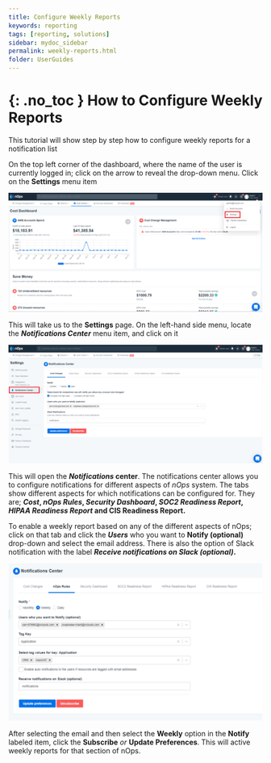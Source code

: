 ```yaml
---
title: Configure Weekly Reports
keywords: reporting
tags: [reporting, solutions]
sidebar: mydoc_sidebar
permalink: weekly-reports.html
folder: UserGuides
---
```


{: .no_toc }
How to Configure Weekly Reports
===============================

This tutorial will show step by step how to configure weekly reports for a notification list

On the top left corner of the dashboard, where the name of the user is currently logged in; click on the arrow to reveal the drop-down menu. Click on the **Settings** menu item

![](/tmpimg/rep1.png)

This will take us to the **Settings** page. On the left-hand side menu, locate the **_Notifications Center_** menu item, and click on it

![](/tmpimg/rep2.png)

This will open the **_Notifications_ center**. The notifications center allows you to configure notifications for different aspects of _nOps_ system. The tabs show different aspects for which notifications can be configured for. They are; **_Cost_, _nOps Rules_, _Security Dashboard_, _SOC2 Readiness Report_, _HIPAA Readiness Report_ and CIS Readiness Report.**

To enable a weekly report based on any of the different aspects of nOps; click on that tab and click the **_Users_** who you want to **Notify (optional)** drop-down and select the email address. There is also the option of Slack notification with the label **_Receive notifications on Slack (optional)_.**

![](/tmpimg/rep3.png)

After selecting the email and then select the **Weekly** option in the **Notify** labeled item, click the **Subscribe** _or_ **Update Preferences**. This will active weekly reports for that section of nOps.